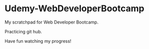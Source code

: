 # Udemy-WebDeveloperBootcamp
My scratchpad for Web Developer Bootcamp. 

Practicing git hub.

Have fun watching my progress!
